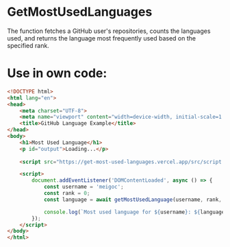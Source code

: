 # GetMostUsedLanguages
The function fetches a GitHub user's repositories, counts the languages used, and returns the language most frequently used based on the specified rank.

# Use in own code:
```html
<!DOCTYPE html>
<html lang="en">
<head>
    <meta charset="UTF-8">
    <meta name="viewport" content="width=device-width, initial-scale=1.0">
    <title>GitHub Language Example</title>
</head>
<body>
    <h1>Most Used Language</h1>
    <p id="output">Loading...</p>
    
    <script src="https://get-most-used-languages.vercel.app/src/script.js"></script>

    <script>
        document.addEventListener('DOMContentLoaded', async () => {
            const username = 'meigoc';
            const rank = 0;
            const language = await getMostUsedLanguage(username, rank, true);

            console.log(`Most used language for ${username}: ${language}`);
        });
    </script>
</body>
</html>
```
